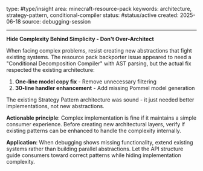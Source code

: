 type: #type/insight
area: minecraft-resource-pack
keywords: architecture, strategy-pattern, conditional-compiler
status: #status/active
created: 2025-06-18
source: debugging-session

---

**Hide Complexity Behind Simplicity - Don't Over-Architect**

When facing complex problems, resist creating new abstractions that fight existing systems. The resource pack backporter issue appeared to need a "Conditional Decomposition Compiler" with AST parsing, but the actual fix respected the existing architecture:

1. **One-line model copy fix** - Remove unnecessary filtering
2. **30-line handler enhancement** - Add missing Pommel model generation

The existing Strategy Pattern architecture was sound - it just needed better implementations, not new abstractions.

**Actionable principle**: Complex implementation is fine if it maintains a simple consumer experience. Before creating new architectural layers, verify if existing patterns can be enhanced to handle the complexity internally.

**Application**: When debugging shows missing functionality, extend existing systems rather than building parallel abstractions. Let the API structure guide consumers toward correct patterns while hiding implementation complexity.
